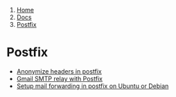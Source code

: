<!-- -
Title: Postfix
Description: Notes and links on Postfix
First Published: 2014-03-09
Last Updated: 2014-03-29
- -->

<ol class="breadcrumb" itemprop="breadcrumb">
	<li><a href="/">Home</a></li>
	<li><a href="/docs/">Docs</a></li>
	<li><a href="/docs/postfix.html">Postfix</a></li>
</ol>

Postfix
=======

*   [Anonymize headers in postfix](http://www.void.gr/kargig/blog/2013/11/24/anonymize-headers-in-postfix/)
*   [Gmail SMTP relay with Postfix](http://panoskrt.wordpress.com/2013/11/11/gmail-smtp-relay-with-postfix/)
*   [Setup mail forwarding in postfix on Ubuntu or Debian](http://www.binarytides.com/postfix-mail-forwarding-debian/)
